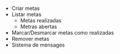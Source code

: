 -  Criar metas
- Listar metas
    - Metas realizadas
    - Metras abertas
- Marcar/Desmarcar metas como realizadas
- Remover metas
- Sistema de mensages
